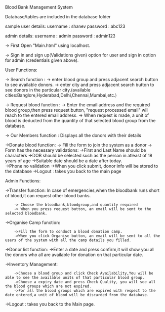 Blood Bank Management System 

Database/tables are included in the database folder

sample user details:
	 username : shanev
	 password : abc123

admin details:
	username : admin
	password : admin123



-> First Open "Main.html" using localhost.

-> Sign in and sign up(Validations given) option for user and sign in option for admin (credentials given above).

User Functions:

 -> Search function : 
		-> enter blood group and press adjacent search button to see available donors.
		-> enter city and press adjacent search button to see donors in the particular city.(available cities:Banglore,Hyderabad,Delhi,Chennai,Mumbai,etc.)
 
 -> Request blood function :
		-> Enter the email address and the required blood group,then press request button, "request processed email" will reach to the entered email address.
		-> When request is made, a unit of blood is deducted from the quantity of that selected blood group from the database.

 -> Our Members function :
	Displays all the donors with their details

 ->Donate blood function:
		-> Fill the form to join the system as a donor
		-> Form has the necessary validations:
			->First and Last Name should be characters
			->DOB should be selected such as the person in atleast of 18 years of age
			->Suitable date should be a date after today.		
			->Phone no validation
		->When you click submit, donor info will be stored to the database
 ->Logout :
	takes you back to the main page 

Admin Functions:

 ->Transfer function:
		In case of emergencies,when the bloodbank runs short of blood,it can request other blood banks.
		
		-> Choose the bloodbank,bloodgroup,and quantity required
		-> When you press request button, an email will be sent to the selected bloodbank.
 
 ->Organise Camp function:
	
		->Fill the form to conduct a blood donation camp.
		->When you click Organise button, an email will be sent to all the users of the system with all the camp details you filled.
 
 ->Donor list function:
		->Enter a date and press confirm,it will show you all the donors who all are available for donation on that particular date.

 
 ->Inventory Management:
		
		->Choose a blood group and click Check Availability,You will be able to see the available units of that particular blood group.
		->Choose a expiry date and press Check Quality, you will see all the blood groups which are not expired.
		->For all the blood groups which are expired with respect to the date entered,a unit of blood will be discarded from the database.

 ->Logout :
	takes you back to the Main page.

	

